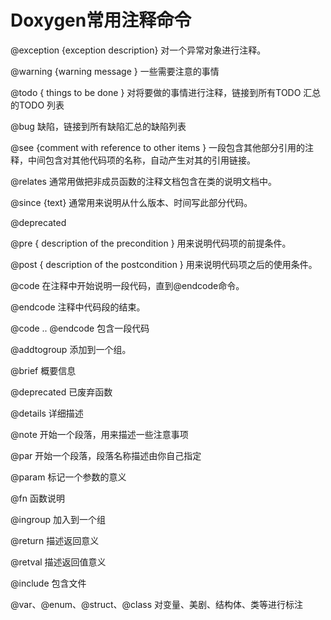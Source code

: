 # Doxygen常用注释命令

@exception <exception-object> {exception description} 对一个异常对象进行注释。

@warning {warning message } 一些需要注意的事情

@todo { things to be done } 对将要做的事情进行注释，链接到所有TODO 汇总的TODO 列表

@bug 缺陷，链接到所有缺陷汇总的缺陷列表

@see {comment with reference to other items } 一段包含其他部分引用的注释，中间包含对其他代码项的名称，自动产生对其的引用链接。

@relates <name> 通常用做把非成员函数的注释文档包含在类的说明文档中。

@since {text} 通常用来说明从什么版本、时间写此部分代码。

@deprecated

@pre { description of the precondition } 用来说明代码项的前提条件。

@post { description of the postcondition } 用来说明代码项之后的使用条件。

@code 在注释中开始说明一段代码，直到@endcode命令。

@endcode 注释中代码段的结束。

@code .. @endcode 包含一段代码

@addtogroup 添加到一个组。

@brief 概要信息

@deprecated 已废弃函数

@details  详细描述

@note 开始一个段落，用来描述一些注意事项

@par 开始一个段落，段落名称描述由你自己指定

@param 标记一个参数的意义

@fn 函数说明

@ingroup 加入到一个组

@return 描述返回意义

@retval 描述返回值意义

@include 包含文件

@var、@enum、@struct、@class 对变量、美剧、结构体、类等进行标注
